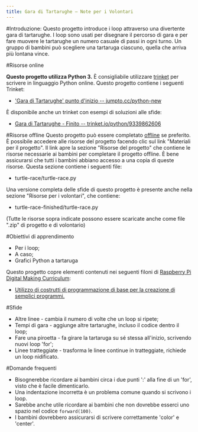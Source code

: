 ```yaml
---
title: Gara di Tartarughe – Note per i Volontari
---
```


#Introduzione:
Questo progetto introduce i loop attraverso una divertente gara di tartarughe. I loop sono usati per disegnare il percorso di gara e per fare muovere le tartarughe un numero casuale di passi in ogni turno. Un gruppo di bambini può scegliere una tartaruga ciascuno, quella che arriva più lontana vince. 

#Risorse online

__Questo progetto utilizza Python 3.__ È consigliabile utilizzare [trinket](https://trinket.io/) per scrivere in linguaggio Python online. Questo progetto contiene i seguenti Trinket:

+ ['Gara di Tartarughe' punto d'inizio -- jumpto.cc/python-new](http://jumpto.cc/python-new)

È disponibile anche un trinket con esempi di soluzioni alle sfide:

+ [Gara di Tartarughe - Finito -- trinket.io/python/9339862606](https://trinket.io/python/9339862606)

#Risorse offline
Questo progetto può essere completato [offline](https://www.codeclubprojects.org/en-GB/resources/python-working-offline/) se preferito. È possibile accedere alle risorse del progetto facendo clic sul link "Materiali per il progetto". Il link apre la sezione "Risorse del progetto" che contiene le risorse necessarie ai bambini per completare il progetto offline. È bene assicurarsi che tutti i bambini abbiano accesso a una copia di queste risorse. Questa sezione contiene i seguenti file:

+ turtle-race/turtle-race.py

Una versione completa delle sfide di questo progetto è presente anche nella sezione "Risorse per i volontari", che contiene:

+ turtle-race-finished/turtle-race.py

(Tutte le risorse sopra indicate possono essere scaricate anche come file ".zip" di progetto e di volontario)

#Obiettivi di apprendimento
+ Per i loop;
+ A caso;
+ Grafici Python a tartaruga

Questo progetto copre elementi contenuti nei seguenti filoni di [Raspberry Pi Digital Making Curriculum](http://rpf.io/curriculum):

+ [Utilizzo di costrutti di programmazione di base per la creazione di semplici programmi.](https://www.raspberrypi.org/curriculum/programming/creator)

#Sfide
+ Altre linee - cambia il numero di volte che un loop si ripete;
+ Tempi di gara - aggiunge altre tartarughe, incluso il codice dentro il loop;
+ Fare una piroetta - fa girare la tartaruga su sé stessa all'inizio, scrivendo nuovi loop 'for';
+ Linee tratteggiate - trasforma le linee continue in tratteggiate, richiede un loop nidificato.

#Domande frequenti
+ Bisognerebbe ricordare ai bambini circa i due punti ':' alla fine di un 'for', visto che è facile dimenticarlo. 
+ Una indentazione incorretta è un problema comune quando si scrivono i loop.
+ Sarebbe anche utile ricordare ai bambini che non dovrebbe esserci uno spazio nel codice `forward(100)`.
+ I bambini dovrebbero assicurarsi di scrivere correttamente 'color' e 'center'.

